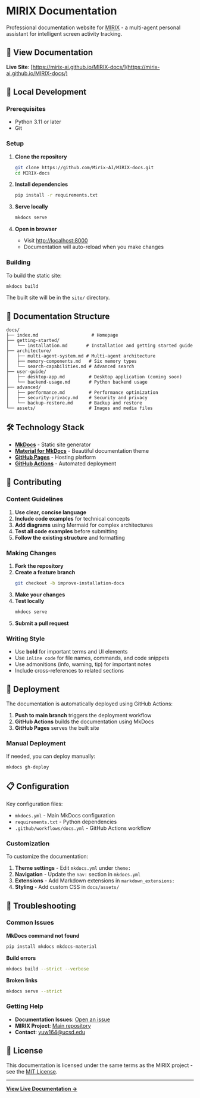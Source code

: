 # MIRIX Documentation

Professional documentation website for [MIRIX](https://github.com/Mirix-AI/MIRIX) - a multi-agent personal assistant for intelligent screen activity tracking.

## 📖 View Documentation

**Live Site**: [https://mirix-ai.github.io/MIRIX-docs/](https://mirix-ai.github.io/MIRIX-docs/)

## 🚀 Local Development

### Prerequisites

- Python 3.11 or later
- Git

### Setup

1. **Clone the repository**
   ```bash
   git clone https://github.com/Mirix-AI/MIRIX-docs.git
   cd MIRIX-docs
   ```

2. **Install dependencies**
   ```bash
   pip install -r requirements.txt
   ```

3. **Serve locally**
   ```bash
   mkdocs serve
   ```

4. **Open in browser**
   - Visit [http://localhost:8000](http://localhost:8000)
   - Documentation will auto-reload when you make changes

### Building

To build the static site:

```bash
mkdocs build
```

The built site will be in the `site/` directory.

## 📁 Documentation Structure

```
docs/
├── index.md                    # Homepage
├── getting-started/
│   └── installation.md       # Installation and getting started guide
├── architecture/
│   ├── multi-agent-system.md # Multi-agent architecture
│   ├── memory-components.md   # Six memory types
│   └── search-capabilities.md # Advanced search
├── user-guide/
│   ├── desktop-app.md         # Desktop application (coming soon)
│   └── backend-usage.md       # Python backend usage
├── advanced/
│   ├── performance.md         # Performance optimization
│   ├── security-privacy.md    # Security and privacy
│   └── backup-restore.md      # Backup and restore
└── assets/                    # Images and media files
```

## 🛠 Technology Stack

- **[MkDocs](https://www.mkdocs.org/)** - Static site generator
- **[Material for MkDocs](https://squidfunk.github.io/mkdocs-material/)** - Beautiful documentation theme
- **[GitHub Pages](https://pages.github.com/)** - Hosting platform
- **[GitHub Actions](https://github.com/features/actions)** - Automated deployment

## 📝 Contributing

### Content Guidelines

1. **Use clear, concise language**
2. **Include code examples** for technical concepts
3. **Add diagrams** using Mermaid for complex architectures
4. **Test all code examples** before submitting
5. **Follow the existing structure** and formatting

### Making Changes

1. **Fork the repository**
2. **Create a feature branch**
   ```bash
   git checkout -b improve-installation-docs
   ```
3. **Make your changes**
4. **Test locally**
   ```bash
   mkdocs serve
   ```
5. **Submit a pull request**

### Writing Style

- Use **bold** for important terms and UI elements
- Use `inline code` for file names, commands, and code snippets
- Use admonitions (info, warning, tip) for important notes
- Include cross-references to related sections

## 🚀 Deployment

The documentation is automatically deployed using GitHub Actions:

1. **Push to main branch** triggers the deployment workflow
2. **GitHub Actions** builds the documentation using MkDocs
3. **GitHub Pages** serves the built site

### Manual Deployment

If needed, you can deploy manually:

```bash
mkdocs gh-deploy
```

## 📋 Configuration

Key configuration files:

- `mkdocs.yml` - Main MkDocs configuration
- `requirements.txt` - Python dependencies
- `.github/workflows/docs.yml` - GitHub Actions workflow

### Customization

To customize the documentation:

1. **Theme settings** - Edit `mkdocs.yml` under `theme:`
2. **Navigation** - Update the `nav:` section in `mkdocs.yml`
3. **Extensions** - Add Markdown extensions in `markdown_extensions:`
4. **Styling** - Add custom CSS in `docs/assets/`

## 🔧 Troubleshooting

### Common Issues

**MkDocs command not found**
```bash
pip install mkdocs mkdocs-material
```

**Build errors**
```bash
mkdocs build --strict --verbose
```

**Broken links**
```bash
mkdocs serve --strict
```

### Getting Help

- **Documentation Issues**: [Open an issue](https://github.com/Mirix-AI/MIRIX-docs/issues)
- **MIRIX Project**: [Main repository](https://github.com/Mirix-AI/MIRIX)
- **Contact**: yuw164@ucsd.edu

## 📄 License

This documentation is licensed under the same terms as the MIRIX project - see the [MIT License](https://github.com/Mirix-AI/MIRIX/blob/main/LICENSE).

---

**[View Live Documentation →](https://mirix-ai.github.io/MIRIX-docs/)** 